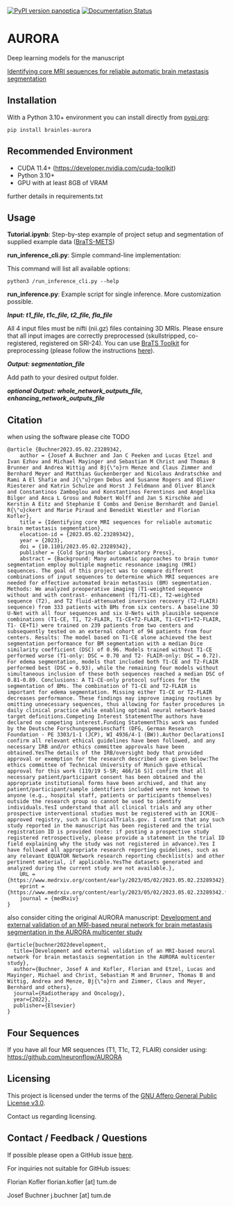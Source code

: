 [![PyPI version panoptica](https://badge.fury.io/py/brainles-aurora.svg)](https://pypi.python.org/pypi/brainles-aurora/)
[![Documentation Status](https://readthedocs.org/projects/brainles-aurora/badge/?version=latest)](http://brainles-aurora.readthedocs.io/?badge=latest)

# AURORA

Deep learning models for the manuscript

[Identifying core MRI sequences for reliable automatic brain metastasis segmentation](https://www.medrxiv.org/content/10.1101/2023.05.02.23289342v1)

## Installation

With a Python 3.10+ environment you can install directly from [pypi.org](https://pypi.org/project/brainles-aurora/):

```
pip install brainles-aurora
```

## Recommended Environment

- CUDA 11.4+ (https://developer.nvidia.com/cuda-toolkit)
- Python 3.10+
- GPU with at least 8GB of VRAM

further details in requirements.txt

## Usage

**Tutorial.ipynb**: Step-by-step example of project setup and segmentation of supplied example data ([BraTS-METS](https://doi.org/10.48550/arXiv.2306.00838))

**run_inference_cli.py**: Simple command-line implementation:

This command will list all available options:

    python3 /run_inference_cli.py --help

**run_inference.py**: Example script for single inference. More customization possible.

**_Input: t1_file, t1c_file, t2_file, fla_file_**

All 4 input files must be nifti (nii.gz) files containing 3D MRIs. Please ensure that all input images are correctly preprocessed (skullstripped, co-registered, registered on SRI-24). You can use [BraTS Toolkit](https://github.com/neuronflow/BraTS-Toolkit) for preprocessing (please follow the instructions [here](https://github.com/neuronflow/BraTS-Toolkit)).

**_Output: segmentation_file_**

Add path to your desired output folder.

**_optional Output: whole_network_outputs_file, enhancing_network_outputs_file_**

## Citation

when using the software please cite TODO

```
@article {Buchner2023.05.02.23289342,
	author = {Josef A Buchner and Jan C Peeken and Lucas Etzel and Ivan Ezhov and Michael Mayinger and Sebastian M Christ and Thomas B Brunner and Andrea Wittig and Bj{\"o}rn Menze and Claus Zimmer and Bernhard Meyer and Matthias Guckenberger and Nicolaus Andratschke and Rami A El Shafie and J{\"u}rgen Debus and Susanne Rogers and Oliver Riesterer and Katrin Schulze and Horst J Feldmann and Oliver Blanck and Constantinos Zamboglou and Konstantinos Ferentinos and Angelika Bilger and Anca L Grosu and Robert Wolff and Jan S Kirschke and Kerstin A Eitz and Stephanie E Combs and Denise Bernhardt and Daniel R{\"u}ckert and Marie Piraud and Benedikt Wiestler and Florian Kofler},
	title = {Identifying core MRI sequences for reliable automatic brain metastasis segmentation},
	elocation-id = {2023.05.02.23289342},
	year = {2023},
	doi = {10.1101/2023.05.02.23289342},
	publisher = {Cold Spring Harbor Laboratory Press},
	abstract = {Background: Many automatic approaches to brain tumor segmentation employ multiple magnetic resonance imaging (MRI) sequences. The goal of this project was to compare different combinations of input sequences to determine which MRI sequences are needed for effective automated brain metastasis (BM) segmentation. Methods: We analyzed preoperative imaging (T1-weighted sequence without and with contrast- enhancement (T1/T1-CE), T2-weighted sequence (T2), and T2 fluid-attenuated inversion recovery (T2-FLAIR) sequence) from 333 patients with BMs from six centers. A baseline 3D U-Net with all four sequences and six U-Nets with plausible sequence combinations (T1-CE, T1, T2-FLAIR, T1-CE+T2-FLAIR, T1-CE+T1+T2-FLAIR, T1- CE+T1) were trained on 239 patients from two centers and subsequently tested on an external cohort of 94 patients from four centers. Results: The model based on T1-CE alone achieved the best segmentation performance for BM segmentation with a median Dice similarity coefficient (DSC) of 0.96. Models trained without T1-CE performed worse (T1-only: DSC = 0.70 and T2- FLAIR-only: DSC = 0.72). For edema segmentation, models that included both T1-CE and T2-FLAIR performed best (DSC = 0.93), while the remaining four models without simultaneous inclusion of these both sequences reached a median DSC of 0.81-0.89. Conclusions: A T1-CE-only protocol suffices for the segmentation of BMs. The combination of T1-CE and T2-FLAIR is important for edema segmentation. Missing either T1-CE or T2-FLAIR decreases performance. These findings may improve imaging routines by omitting unnecessary sequences, thus allowing for faster procedures in daily clinical practice while enabling optimal neural network-based target definitions.Competing Interest StatementThe authors have declared no competing interest.Funding StatementThis work was funded by the Deutsche Forschungsgemeinschaft (DFG, German Research Foundation - PE 3303/1-1 (JCP), WI 4936/4-1 (BW)).Author DeclarationsI confirm all relevant ethical guidelines have been followed, and any necessary IRB and/or ethics committee approvals have been obtained.YesThe details of the IRB/oversight body that provided approval or exemption for the research described are given below:The ethics committee of Technical University of Munich gave ethical approval for this work (119/19 S-SR; 466/16 S)I confirm that all necessary patient/participant consent has been obtained and the appropriate institutional forms have been archived, and that any patient/participant/sample identifiers included were not known to anyone (e.g., hospital staff, patients or participants themselves) outside the research group so cannot be used to identify individuals.YesI understand that all clinical trials and any other prospective interventional studies must be registered with an ICMJE-approved registry, such as ClinicalTrials.gov. I confirm that any such study reported in the manuscript has been registered and the trial registration ID is provided (note: if posting a prospective study registered retrospectively, please provide a statement in the trial ID field explaining why the study was not registered in advance).Yes I have followed all appropriate research reporting guidelines, such as any relevant EQUATOR Network research reporting checklist(s) and other pertinent material, if applicable.YesThe datasets generated and analyzed during the current study are not available.},
	URL = {https://www.medrxiv.org/content/early/2023/05/02/2023.05.02.23289342},
	eprint = {https://www.medrxiv.org/content/early/2023/05/02/2023.05.02.23289342.full.pdf},
	journal = {medRxiv}
}
```

also consider citing the original AURORA manuscript: [Development and external validation of an MRI-based neural network for brain metastasis segmentation in the AURORA multicenter study](https://www.sciencedirect.com/science/article/pii/S0167814022045625)

```
@article{buchner2022development,
  title={Development and external validation of an MRI-based neural network for brain metastasis segmentation in the AURORA multicenter study},
  author={Buchner, Josef A and Kofler, Florian and Etzel, Lucas and Mayinger, Michael and Christ, Sebastian M and Brunner, Thomas B and Wittig, Andrea and Menze, Bj{\"o}rn and Zimmer, Claus and Meyer, Bernhard and others},
  journal={Radiotherapy and Oncology},
  year={2022},
  publisher={Elsevier}
}
```

## Four Sequences

If you have all four MR sequences (T1, T1c, T2, FLAIR) consider using:
https://github.com/neuronflow/AURORA

## Licensing

This project is licensed under the terms of the [GNU Affero General Public License v3.0](https://www.gnu.org/licenses/agpl-3.0.de.html).

Contact us regarding licensing.

## Contact / Feedback / Questions

If possible please open a GitHub issue [here](https://github.com/neuronflow/AURORA/issues).

For inquiries not suitable for GitHub issues:

Florian Kofler
florian.kofler [at] tum.de

Josef Buchner
j.buchner [at] tum.de
